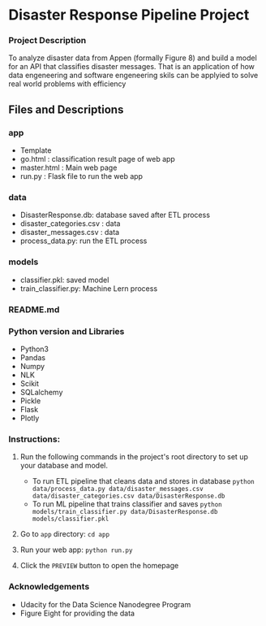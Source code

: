 # Disaster Response Pipeline Project

### Project Description
To analyze disaster data from Appen (formally Figure 8) and build a model for an API that classifies disaster messages. That is an application of how data engeneering and  software engeneering skils can be applyied to solve real world problems with efficiency

## Files and Descriptions
### app
- Template
- go.html : classification result page of web app
- master.html : Main web page
- run.py : Flask file to run the web app

### data
- DisasterResponse.db: database saved after ETL process
- disaster_categories.csv : data
- disaster_messages.csv : data
- process_data.py: run the ETL process 

### models
- classifier.pkl: saved model
- train_classifier.py: Machine Lern process

### README.md

### Python version and Libraries

- Python3
- Pandas
- Numpy
- NLK
- Scikit
- SQLalchemy
- Pickle
- Flask
- Plotly


### Instructions:
1. Run the following commands in the project's root directory to set up your database and model.

    - To run ETL pipeline that cleans data and stores in database
        `python data/process_data.py data/disaster_messages.csv data/disaster_categories.csv data/DisasterResponse.db`
    - To run ML pipeline that trains classifier and saves
        `python models/train_classifier.py data/DisasterResponse.db models/classifier.pkl`

2. Go to `app` directory: `cd app`

3. Run your web app: `python run.py`

4. Click the `PREVIEW` button to open the homepage

### Acknowledgements
- Udacity for the Data Science Nanodegree Program
- Figure Eight for providing the data
